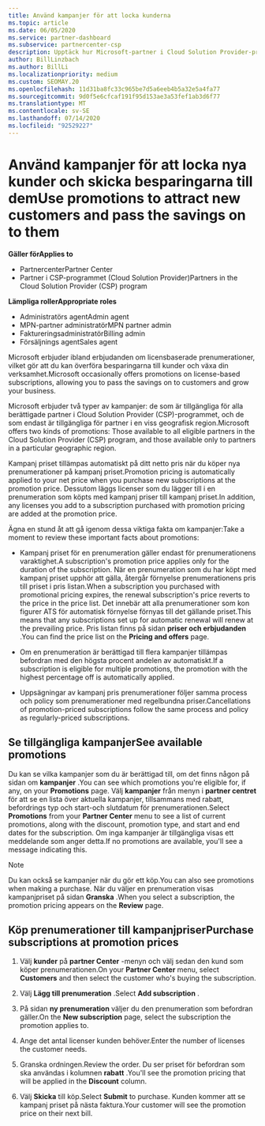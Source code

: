 ```yaml
---
title: Använd kampanjer för att locka kunderna
ms.topic: article
ms.date: 06/05/2020
ms.service: partner-dashboard
ms.subservice: partnercenter-csp
description: Upptäck hur Microsoft-partner i Cloud Solution Provider-programmet kan köpa prenumerationer på erbjudande priser och skicka besparingar till sina kunder.
author: BillLinzbach
ms.author: BillLi
ms.localizationpriority: medium
ms.custom: SEOMAY.20
ms.openlocfilehash: 11d31ba8fc33c965be7d5a6eeb4b5a32e5a4fa77
ms.sourcegitcommit: 9d0f5e6cfcaf191f95d153ae3a53fef1ab3d6f77
ms.translationtype: MT
ms.contentlocale: sv-SE
ms.lasthandoff: 07/14/2020
ms.locfileid: "92529227"
---
```

# <a name="use-promotions-to-attract-new-customers-and-pass-the-savings-on-to-them"></a><span data-ttu-id="d072a-103">Använd kampanjer för att locka nya kunder och skicka besparingarna till dem</span><span class="sxs-lookup"><span data-stu-id="d072a-103">Use promotions to attract new customers and pass the savings on to them</span></span>

<span data-ttu-id="d072a-104">**Gäller för**</span><span class="sxs-lookup"><span data-stu-id="d072a-104">**Applies to**</span></span>

- <span data-ttu-id="d072a-105">Partnercenter</span><span class="sxs-lookup"><span data-stu-id="d072a-105">Partner Center</span></span>
- <span data-ttu-id="d072a-106">Partner i CSP-programmet (Cloud Solution Provider)</span><span class="sxs-lookup"><span data-stu-id="d072a-106">Partners in the Cloud Solution Provider (CSP) program</span></span>

<span data-ttu-id="d072a-107">**Lämpliga roller**</span><span class="sxs-lookup"><span data-stu-id="d072a-107">**Appropriate roles**</span></span>

- <span data-ttu-id="d072a-108">Administratörs agent</span><span class="sxs-lookup"><span data-stu-id="d072a-108">Admin agent</span></span>
- <span data-ttu-id="d072a-109">MPN-partner administratör</span><span class="sxs-lookup"><span data-stu-id="d072a-109">MPN partner admin</span></span>
- <span data-ttu-id="d072a-110">Faktureringsadministratör</span><span class="sxs-lookup"><span data-stu-id="d072a-110">Billing admin</span></span>
- <span data-ttu-id="d072a-111">Försäljnings agent</span><span class="sxs-lookup"><span data-stu-id="d072a-111">Sales agent</span></span>


<span data-ttu-id="d072a-112">Microsoft erbjuder ibland erbjudanden om licensbaserade prenumerationer, vilket gör att du kan överföra besparingarna till kunder och växa din verksamhet.</span><span class="sxs-lookup"><span data-stu-id="d072a-112">Microsoft occasionally offers promotions on license-based subscriptions, allowing you to pass the savings on to customers and grow your business.</span></span> 

<span data-ttu-id="d072a-113">Microsoft erbjuder två typer av kampanjer: de som är tillgängliga för alla berättigade partner i Cloud Solution Provider (CSP)-programmet, och de som endast är tillgängliga för partner i en viss geografisk region.</span><span class="sxs-lookup"><span data-stu-id="d072a-113">Microsoft offers two kinds of promotions: Those available to all eligible partners in the Cloud Solution Provider (CSP) program, and those available only to partners in a particular geographic region.</span></span>

<span data-ttu-id="d072a-114">Kampanj priset tillämpas automatiskt på ditt netto pris när du köper nya prenumerationer på kampanj priset.</span><span class="sxs-lookup"><span data-stu-id="d072a-114">Promotion pricing is automatically applied to your net price when you purchase new subscriptions at the promotion price.</span></span> <span data-ttu-id="d072a-115">Dessutom läggs licenser som du lägger till i en prenumeration som köpts med kampanj priser till kampanj priset.</span><span class="sxs-lookup"><span data-stu-id="d072a-115">In addition, any licenses you add to a subscription purchased with promotion pricing are added at the promotion price.</span></span> 

<span data-ttu-id="d072a-116">Ägna en stund åt att gå igenom dessa viktiga fakta om kampanjer:</span><span class="sxs-lookup"><span data-stu-id="d072a-116">Take a moment to review these important facts about promotions:</span></span>

- <span data-ttu-id="d072a-117">Kampanj priset för en prenumeration gäller endast för prenumerationens varaktighet.</span><span class="sxs-lookup"><span data-stu-id="d072a-117">A subscription's promotion price applies only for the duration of the subscription.</span></span> <span data-ttu-id="d072a-118">När en prenumeration som du har köpt med kampanj priset upphör att gälla, återgår förnyelse prenumerationens pris till priset i pris listan.</span><span class="sxs-lookup"><span data-stu-id="d072a-118">When a subscription you purchased with promotional pricing expires, the renewal subscription's price reverts to the price in the price list.</span></span> <span data-ttu-id="d072a-119">Det innebär att alla prenumerationer som kon figurer ATS för automatisk förnyelse förnyas till det gällande priset.</span><span class="sxs-lookup"><span data-stu-id="d072a-119">This means that any subscriptions set up for automatic renewal will renew at the prevailing price.</span></span> <span data-ttu-id="d072a-120">Pris listan finns på sidan **priser och erbjudanden** .</span><span class="sxs-lookup"><span data-stu-id="d072a-120">You can find the price list on the **Pricing and offers** page.</span></span>

- <span data-ttu-id="d072a-121">Om en prenumeration är berättigad till flera kampanjer tillämpas befordran med den högsta procent andelen av automatiskt.</span><span class="sxs-lookup"><span data-stu-id="d072a-121">If a subscription is eligible for multiple promotions, the promotion with the highest percentage off is automatically applied.</span></span>

- <span data-ttu-id="d072a-122">Uppsägningar av kampanj pris prenumerationer följer samma process och policy som prenumerationer med regelbundna priser.</span><span class="sxs-lookup"><span data-stu-id="d072a-122">Cancellations of promotion-priced subscriptions follow the same process and policy as regularly-priced subscriptions.</span></span>

## <a name="see-available-promotions"></a><span data-ttu-id="d072a-123">Se tillgängliga kampanjer</span><span class="sxs-lookup"><span data-stu-id="d072a-123">See available promotions</span></span>

<span data-ttu-id="d072a-124">Du kan se vilka kampanjer som du är berättigad till, om det finns någon på sidan om **kampanjer** .</span><span class="sxs-lookup"><span data-stu-id="d072a-124">You can see which promotions you're eligible for, if any, on your **Promotions** page.</span></span> <span data-ttu-id="d072a-125">Välj **kampanjer** från menyn i **partner centret** för att se en lista över aktuella kampanjer, tillsammans med rabatt, befordrings typ och start-och slutdatum för prenumerationen.</span><span class="sxs-lookup"><span data-stu-id="d072a-125">Select **Promotions** from your **Partner Center** menu to see a list of current promotions, along with the discount, promotion type, and start and end dates for the subscription.</span></span> <span data-ttu-id="d072a-126">Om inga kampanjer är tillgängliga visas ett meddelande som anger detta.</span><span class="sxs-lookup"><span data-stu-id="d072a-126">If no promotions are available, you'll see a message indicating this.</span></span> 

> [!NOTE]  
> <span data-ttu-id="d072a-127">Du kan också se kampanjer när du gör ett köp.</span><span class="sxs-lookup"><span data-stu-id="d072a-127">You can also see promotions when making a purchase.</span></span> <span data-ttu-id="d072a-128">När du väljer en prenumeration visas kampanjpriset på sidan **Granska** .</span><span class="sxs-lookup"><span data-stu-id="d072a-128">When you select a subscription, the promotion pricing appears on the **Review** page.</span></span>

## <a name="purchase-subscriptions-at-promotion-prices"></a><span data-ttu-id="d072a-129">Köp prenumerationer till kampanjpriser</span><span class="sxs-lookup"><span data-stu-id="d072a-129">Purchase subscriptions at promotion prices</span></span>

1. <span data-ttu-id="d072a-130">Välj **kunder** på **partner Center** -menyn och välj sedan den kund som köper prenumerationen.</span><span class="sxs-lookup"><span data-stu-id="d072a-130">On your **Partner Center** menu, select **Customers** and then select the customer who's buying the subscription.</span></span> 

2. <span data-ttu-id="d072a-131">Välj **Lägg till prenumeration** .</span><span class="sxs-lookup"><span data-stu-id="d072a-131">Select **Add subscription** .</span></span>

3. <span data-ttu-id="d072a-132">På sidan **ny prenumeration** väljer du den prenumeration som befordran gäller.</span><span class="sxs-lookup"><span data-stu-id="d072a-132">On the **New subscription** page, select the subscription the promotion applies to.</span></span>

4. <span data-ttu-id="d072a-133">Ange det antal licenser kunden behöver.</span><span class="sxs-lookup"><span data-stu-id="d072a-133">Enter the number of licenses the customer needs.</span></span> 

5. <span data-ttu-id="d072a-134">Granska ordningen.</span><span class="sxs-lookup"><span data-stu-id="d072a-134">Review the order.</span></span> <span data-ttu-id="d072a-135">Du ser priset för befordran som ska användas i kolumnen **rabatt** .</span><span class="sxs-lookup"><span data-stu-id="d072a-135">You'll see the promotion pricing that will be applied in the **Discount** column.</span></span>  

6. <span data-ttu-id="d072a-136">Välj **Skicka** till köp.</span><span class="sxs-lookup"><span data-stu-id="d072a-136">Select **Submit** to purchase.</span></span> <span data-ttu-id="d072a-137">Kunden kommer att se kampanj priset på nästa faktura.</span><span class="sxs-lookup"><span data-stu-id="d072a-137">Your customer will see the promotion price on their next bill.</span></span>  


